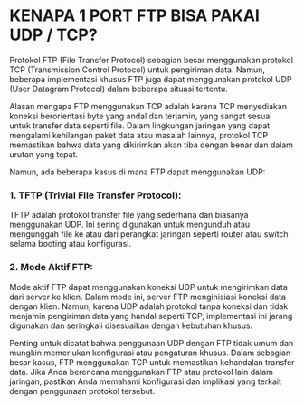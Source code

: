 # KENAPA 1 PORT FTP BISA PAKAI UDP / TCP?

Protokol FTP (File Transfer Protocol) sebagian besar menggunakan protokol TCP (Transmission Control Protocol) untuk pengiriman data. Namun, beberapa implementasi khusus FTP juga dapat menggunakan protokol UDP (User Datagram Protocol) dalam beberapa situasi tertentu.

Alasan mengapa FTP menggunakan TCP adalah karena TCP menyediakan koneksi berorientasi byte yang andal dan terjamin, yang sangat sesuai untuk transfer data seperti file. Dalam lingkungan jaringan yang dapat mengalami kehilangan paket data atau masalah lainnya, protokol TCP memastikan bahwa data yang dikirimkan akan tiba dengan benar dan dalam urutan yang tepat.

Namun, ada beberapa kasus di mana FTP dapat menggunakan UDP:

### 1. TFTP (Trivial File Transfer Protocol):
TFTP adalah protokol transfer file yang sederhana dan biasanya menggunakan UDP. Ini sering digunakan untuk mengunduh atau mengunggah file ke atau dari perangkat jaringan seperti router atau switch selama booting atau konfigurasi.

### 2. Mode Aktif FTP: 
Mode aktif FTP dapat menggunakan koneksi UDP untuk mengirimkan data dari server ke klien. Dalam mode ini, server FTP menginisiasi koneksi data dengan klien. Namun, karena UDP adalah protokol tanpa koneksi dan tidak menjamin pengiriman data yang handal seperti TCP, implementasi ini jarang digunakan dan seringkali disesuaikan dengan kebutuhan khusus.

Penting untuk dicatat bahwa penggunaan UDP dengan FTP tidak umum dan mungkin memerlukan konfigurasi atau pengaturan khusus. Dalam sebagian besar kasus, FTP menggunakan TCP untuk memastikan kehandalan transfer data. Jika Anda berencana menggunakan FTP atau protokol lain dalam jaringan, pastikan Anda memahami konfigurasi dan implikasi yang terkait dengan penggunaan protokol tersebut.
